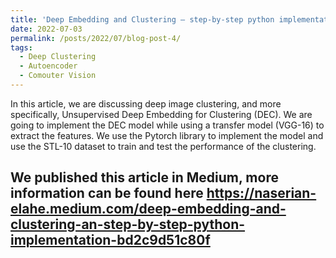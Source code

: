 ```yaml
---
title: 'Deep Embedding and Clustering — step-by-step python implementation'
date: 2022-07-03
permalink: /posts/2022/07/blog-post-4/
tags:
  - Deep Clustering
  - Autoencoder
  - Comouter Vision
---
```


In this article, we are discussing deep image clustering, and more specifically, Unsupervised Deep Embedding for Clustering (DEC). We are going to implement the DEC model while using a transfer model (VGG-16) to extract the features. We use the Pytorch library to implement the model and use the STL-10 dataset to train and test the performance of the clustering.

We published this article in Medium, more information can be found here https://naserian-elahe.medium.com/deep-embedding-and-clustering-an-step-by-step-python-implementation-bd2c9d51c80f
------
